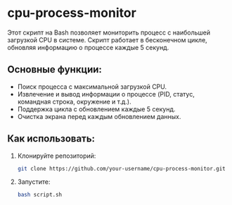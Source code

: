 # cpu-process-monitor

Этот скрипт на Bash позволяет мониторить процесс с наибольшей загрузкой CPU в системе. Скрипт работает в бесконечном цикле, обновляя информацию о процессе каждые 5 секунд.

## Основные функции:
- Поиск процесса с максимальной загрузкой CPU.
- Извлечение и вывод информации о процессе (PID, статус, командная строка, окружение и т.д.).
- Поддержка цикла с обновлением каждые 5 секунд.
- Очистка экрана перед каждым обновлением данных.

## Как использовать:
1. Клонируйте репозиторий:
   ```bash
   git clone https://github.com/your-username/cpu-process-monitor.git
2. Запустите:
   ```bash
   bash script.sh

